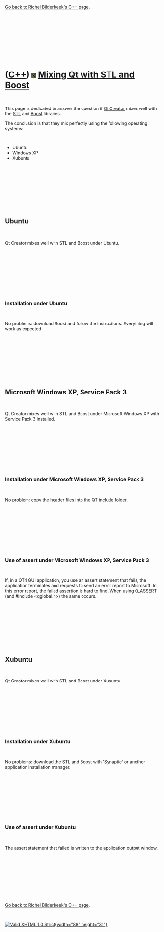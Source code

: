 

[Go back to Richel Bilderbeek's C++ page](Cpp.htm).

 

 

 

 

 

([C++](Cpp.htm)) ![Qt](PicQt.png) [Mixing Qt with STL and Boost](CppQtMixWithStl.htm)
=====================================================================================

 

This page is dedicated to answer the question if [Qt
Creator](CppQtCreator.htm) mixes well with the [STL](CppStl.htm) and
[Boost](CppBoost.htm) libraries.

The conclusion is that they mix perfectly using the following operating
systems:

 

-   Ubuntu
-   Windows XP
-   Xubuntu

 

 

 

 

 

Ubuntu
------

 

Qt Creator mixes well with STL and Boost under Ubuntu.

 

 

 

 

 

### Installation under Ubuntu

 

No problems: download Boost and follow the instructions. Everything will
work as expected

 

 

 

 

 

Microsoft Windows XP, Service Pack 3
------------------------------------

 

Qt Creator mixes well with STL and Boost under Microsoft Windows XP with
Service Pack 3 installed.

 

 

 

 

 

### Installation under Microsoft Windows XP, Service Pack 3

 

No problem: copy the header files into the QT include folder.

 

 

 

 

 

### Use of assert under Microsoft Windows XP, Service Pack 3

 

If, in a QT4 GUI application, you use an assert statement that fails,
the application terminates and requests to send an error report to
Microsoft. In this error report, the failed assertion is hard to find.
When using Q\_ASSERT (and \#include &lt;qglobal.h&gt;) the same occurs.

 

 

 

 

 

Xubuntu
-------

 

Qt Creator mixes well with STL and Boost under Xubuntu.

 

 

 

 

 

### Installation under Xubuntu

 

No problems: download the STL and Boost with 'Synaptic' or another
application installation manager.

 

 

 

 

 

### Use of assert under Xubuntu

 

The assert statement that failed is written to the application output
window.

 

 

 

 

 

[Go back to Richel Bilderbeek's C++ page](Cpp.htm).



 

[![Valid XHTML 1.0 Strict](valid-xhtml10.png){width="88"
height="31"}](http://validator.w3.org/check?uri=referer)
